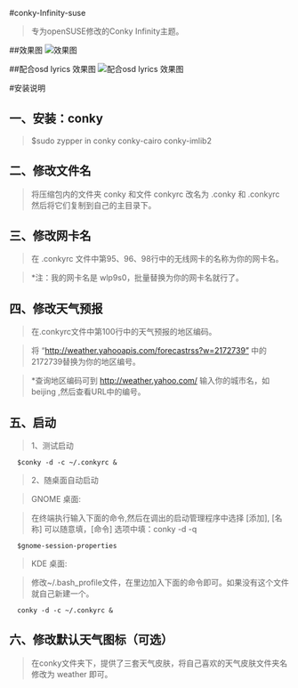 #conky-Infinity-suse
>专为openSUSE修改的Conky Infinity主题。

##效果图
![效果图](http://git.oschina.net/uploads/images/2014/0114/222957_584fdd6b_24256.png)

##配合osd lyrics 效果图
![配合osd lyrics 效果图](http://git.oschina.net/uploads/images/2014/0114/224532_7830e2c5_24256.png)


#安装说明

一、安装：conky
------------     
>    $sudo zypper in conky conky-cairo conky-imlib2

二、修改文件名
-----------
>将压缩包内的文件夹 conky 和文件 conkyrc 改名为 .conky 和 .conkyrc 然后将它们复制到自己的主目录下。

三、修改网卡名
----------
>在 .conkyrc 文件中第95、96、98行中的无线网卡的名称为你的网卡名。
   
>    *注：我的网卡名是 wlp9s0，批量替换为你的网卡名就行了。

四、修改天气预报
----------
>在.conkyrc文件中第100行中的天气预报的地区编码。

>将 “http://weather.yahooapis.com/forecastrss?w=2172739” 中的2172739替换为你的地区编号。

>*查询地区编码可到 http://weather.yahoo.com/ 输入你的城市名，如 beijing ,然后查看URL中的编号。

五、启动
----------   
   >1、测试启动
   
      $conky -d -c ~/.conkyrc &

   >2、随桌面自动启动
      
>GNOME 桌面:
      
>在终端执行输入下面的命令,然后在调出的启动管理程序中选择 [添加], [名称] 可以随意填，[命令] 选项中填：conky -d -q
      
      $gnome-session-properties
      
>KDE 桌面:
      
>修改~/.bash_profile文件，在里边加入下面的命令即可。如果没有这个文件就自己新建一个。
      
      conky -d -c ~/.conkyrc &

六、修改默认天气图标（可选）
------------    
>在conky文件夹下，提供了三套天气皮肤，将自己喜欢的天气皮肤文件夹名修改为 weather 即可。